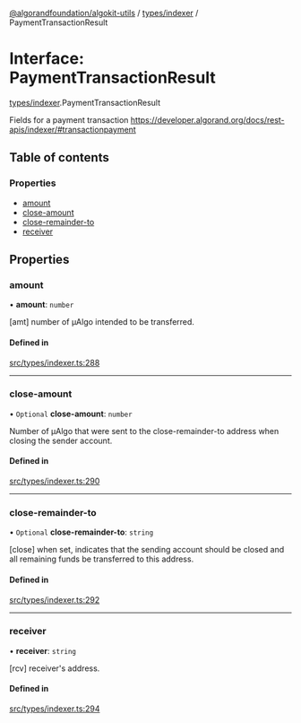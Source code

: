 [@algorandfoundation/algokit-utils](../README.md) / [types/indexer](../modules/types_indexer.md) / PaymentTransactionResult

# Interface: PaymentTransactionResult

[types/indexer](../modules/types_indexer.md).PaymentTransactionResult

Fields for a payment transaction https://developer.algorand.org/docs/rest-apis/indexer/#transactionpayment

## Table of contents

### Properties

- [amount](types_indexer.PaymentTransactionResult.md#amount)
- [close-amount](types_indexer.PaymentTransactionResult.md#close-amount)
- [close-remainder-to](types_indexer.PaymentTransactionResult.md#close-remainder-to)
- [receiver](types_indexer.PaymentTransactionResult.md#receiver)

## Properties

### amount

• **amount**: `number`

[amt] number of µAlgo intended to be transferred.

#### Defined in

[src/types/indexer.ts:288](https://github.com/algorandfoundation/algokit-utils-ts/blob/main/src/types/indexer.ts#L288)

___

### close-amount

• `Optional` **close-amount**: `number`

Number of µAlgo that were sent to the close-remainder-to address when closing the sender account.

#### Defined in

[src/types/indexer.ts:290](https://github.com/algorandfoundation/algokit-utils-ts/blob/main/src/types/indexer.ts#L290)

___

### close-remainder-to

• `Optional` **close-remainder-to**: `string`

[close] when set, indicates that the sending account should be closed and all remaining funds be transferred to this address.

#### Defined in

[src/types/indexer.ts:292](https://github.com/algorandfoundation/algokit-utils-ts/blob/main/src/types/indexer.ts#L292)

___

### receiver

• **receiver**: `string`

[rcv] receiver's address.

#### Defined in

[src/types/indexer.ts:294](https://github.com/algorandfoundation/algokit-utils-ts/blob/main/src/types/indexer.ts#L294)
